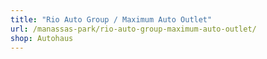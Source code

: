 ```yaml
---
title: "Rio Auto Group / Maximum Auto Outlet"
url: /manassas-park/rio-auto-group-maximum-auto-outlet/
shop: Autohaus
---
```

